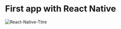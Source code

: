# First app with React Native

![React-Native-Titre](https://user-images.githubusercontent.com/89834824/207151359-ec767f06-be36-4e56-9ccf-fedeae7c142e.png)
